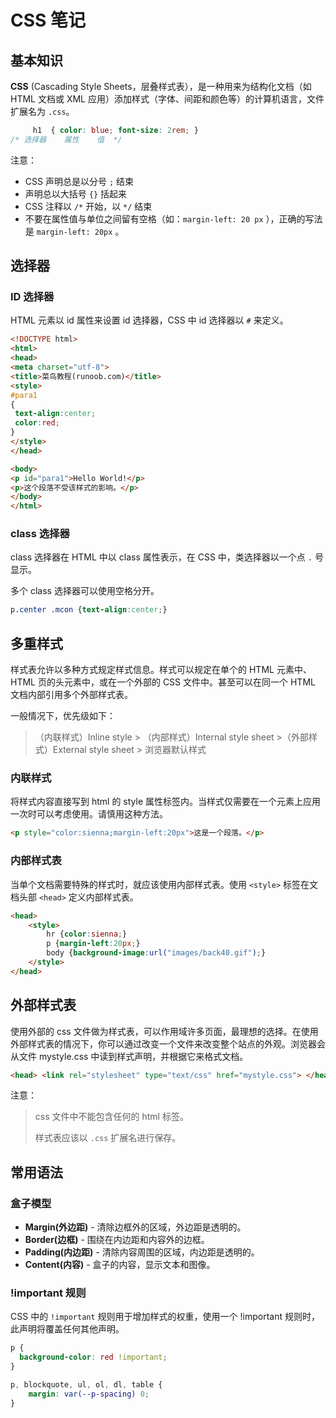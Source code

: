 # CSS 笔记

## 基本知识

**CSS** (Cascading Style Sheets，层叠样式表），是一种用来为结构化文档（如 HTML 文档或 XML 应用）添加样式（字体、间距和颜色等）的计算机语言，文件扩展名为 `.css`。

```css
     h1  { color: blue; font-size: 2rem; }
/* 选择器    属性    值  */
```

注意：

* CSS 声明总是以分号 `;` 结束
* 声明总以大括号 `{}` 括起来
* CSS 注释以 `/*` 开始，以 `*/` 结束
* 不要在属性值与单位之间留有空格（如：`margin-left: 20 px` ），正确的写法是 `margin-left: 20px` 。

## 选择器

### ID 选择器

HTML 元素以 id 属性来设置 id 选择器，CSS 中 id 选择器以 `#` 来定义。

```html
<!DOCTYPE html>
<html>
<head>
<meta charset="utf-8">
<title>菜鸟教程(runoob.com)</title>
<style>
#para1
{
 text-align:center;
 color:red;
}
</style>
</head>

<body>
<p id="para1">Hello World!</p>
<p>这个段落不受该样式的影响。</p>
</body>
</html>
```

### class 选择器

class 选择器在 HTML 中以 class 属性表示，在 CSS 中，类选择器以一个点 `.` 号显示。

多个 class 选择器可以使用空格分开。

```css
p.center .mcon {text-align:center;}
```

## 多重样式

样式表允许以多种方式规定样式信息。样式可以规定在单个的 HTML 元素中、HTML 页的头元素中，或在一个外部的 CSS 文件中。甚至可以在同一个 HTML 文档内部引用多个外部样式表。

一般情况下，优先级如下：

> （内联样式）Inline style > （内部样式）Internal style sheet >（外部样式）External style sheet > 浏览器默认样式

### 内联样式

将样式内容直接写到 html 的 style 属性标签内。当样式仅需要在一个元素上应用一次时可以考虑使用。请慎用这种方法。

```html
<p style="color:sienna;margin-left:20px">这是一个段落。</p>
```

### 内部样式表

当单个文档需要特殊的样式时，就应该使用内部样式表。使用 `<style>` 标签在文档头部 `<head>` 定义内部样式表。

```html
<head>
    <style>
        hr {color:sienna;}
        p {margin-left:20px;}
        body {background-image:url("images/back40.gif");}
    </style>
</head>
```

## 外部样式表

使用外部的 css 文件做为样式表，可以作用域许多页面，最理想的选择。在使用外部样式表的情况下，你可以通过改变一个文件来改变整个站点的外观。浏览器会从文件 mystyle.css 中读到样式声明，并根据它来格式文档。

```html
<head> <link rel="stylesheet" type="text/css" href="mystyle.css"> </head>
```

注意：

> css 文件中不能包含任何的 html 标签。
>
> 样式表应该以 `.css` 扩展名进行保存。

## 常用语法

### 盒子模型

* **Margin(外边距)** - 清除边框外的区域，外边距是透明的。
* **Border(边框)** - 围绕在内边距和内容外的边框。
* **Padding(内边距)** - 清除内容周围的区域，内边距是透明的。
* **Content(内容)** - 盒子的内容，显示文本和图像。

### !important 规则

CSS 中的 `!important` 规则用于增加样式的权重，使用一个 !important 规则时，此声明将覆盖任何其他声明。

```css
p {
  background-color: red !important;
}
```

```css
p, blockquote, ul, ol, dl, table {
    margin: var(--p-spacing) 0;
}
```
